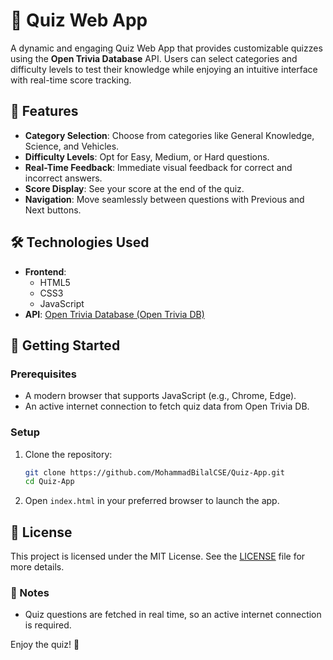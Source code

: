 # 🎯 Quiz Web App  

A dynamic and engaging Quiz Web App that provides customizable quizzes using the **Open Trivia Database** API. Users can select categories and difficulty levels to test their knowledge while enjoying an intuitive interface with real-time score tracking.


## 🌟 Features  

- **Category Selection**: Choose from categories like General Knowledge, Science, and Vehicles.  
- **Difficulty Levels**: Opt for Easy, Medium, or Hard questions.  
- **Real-Time Feedback**: Immediate visual feedback for correct and incorrect answers.  
- **Score Display**: See your score at the end of the quiz.  
- **Navigation**: Move seamlessly between questions with Previous and Next buttons.    


## 🛠️ Technologies Used  

- **Frontend**:  
  - HTML5  
  - CSS3  
  - JavaScript  
- **API**: [Open Trivia Database (Open Trivia DB)](https://opentdb.com/)  


## 🚀 Getting Started  

### Prerequisites  
- A modern browser that supports JavaScript (e.g., Chrome, Edge).  
- An active internet connection to fetch quiz data from Open Trivia DB.  

### Setup  

1. Clone the repository:  
   ```bash  
   git clone https://github.com/MohammadBilalCSE/Quiz-App.git  
   cd Quiz-App
   ```  

2. Open `index.html` in your preferred browser to launch the app.  


## 🔑 License  

This project is licensed under the MIT License. See the [LICENSE](LICENSE) file for more details.  


### 📌 Notes  

- Quiz questions are fetched in real time, so an active internet connection is required.   

Enjoy the quiz! 🎉
